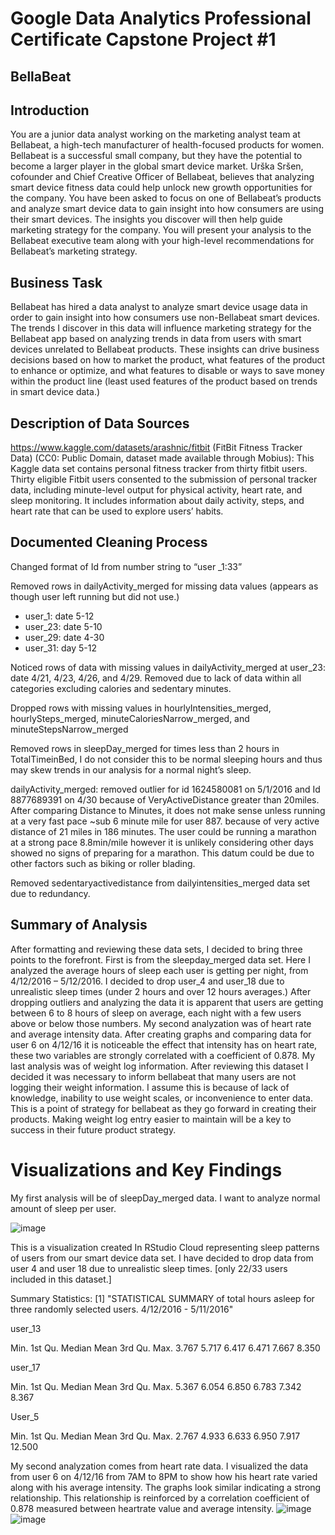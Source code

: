 # Google Data Analytics Professional Certificate Capstone Project #1
## BellaBeat
## Introduction
You are a junior data analyst working on the marketing analyst team at Bellabeat, a high-tech manufacturer of health-focused
products for women. Bellabeat is a successful small company, but they have the potential to become a larger player in the
global smart device market. Urška Sršen, cofounder and Chief Creative Officer of Bellabeat, believes that analyzing smart
device fitness data could help unlock new growth opportunities for the company. You have been asked to focus on one of
Bellabeat’s products and analyze smart device data to gain insight into how consumers are using their smart devices. The
insights you discover will then help guide marketing strategy for the company. You will present your analysis to the Bellabeat
executive team along with your high-level recommendations for Bellabeat’s marketing strategy.

## Business Task
Bellabeat has hired a data analyst to analyze smart device usage data in order to gain insight into how consumers use non-Bellabeat smart devices. The trends I discover in this data will influence marketing strategy for the Bellabeat app based on analyzing trends in data from users with smart devices unrelated to Bellabeat products. These insights can drive business decisions based on how to market the product, what features of the product to enhance or optimize, and what features to disable or ways to save money within the product line (least used features of the product based on trends in smart device data.) 

## Description of Data Sources
https://www.kaggle.com/datasets/arashnic/fitbit (FitBit Fitness Tracker Data) (CC0: Public Domain, dataset made available through Mobius): This Kaggle data set
contains personal fitness tracker from thirty fitbit users. Thirty eligible Fitbit users consented to the submission of
personal tracker data, including minute-level output for physical activity, heart rate, and sleep monitoring. It includes
information about daily activity, steps, and heart rate that can be used to explore users’ habits.

## Documented Cleaning Process
Changed format of Id from number string to “user _1:33”

Removed rows in dailyActivity_merged for missing data values (appears as though user left running but did not use.)
- user_1: date 5-12
- user_23: date 5-10
- user_29: date 4-30 
- user_31: day 5-12

Noticed rows of data with missing values in dailyActivity_merged at user_23: date 4/21, 4/23, 4/26, and 4/29.
Removed due to lack of data within all categories excluding calories and sedentary minutes.

Dropped rows with missing values in hourlyIntensities_merged, hourlySteps_merged, minuteCaloriesNarrow_merged, and minuteStepsNarrow_merged

Removed rows in sleepDay_merged for times less than 2 hours in TotalTimeinBed, I do not consider this to be normal sleeping hours and thus may skew trends in our analysis for a normal night’s sleep.

dailyActivity_merged: removed outlier for id 1624580081 on 5/1/2016 and Id 8877689391 on 4/30 because of VeryActiveDistance greater than 20miles. After comparing Distance to Minutes, it does not make sense unless running at a very fast pace ~sub 6 minute mile for user 887.
because of very active distance of 21 miles in 186 minutes. The user could be running a marathon at a strong pace 8.8min/mile however it is unlikely considering other days showed no signs of preparing for a marathon. This datum could be due to other factors such as biking or roller blading.  

Removed sedentaryactivedistance from dailyintensities_merged data set due to redundancy.

## Summary of Analysis
After formatting and reviewing these data sets, I decided to bring three points to the forefront. First is from the sleepday_merged data set. Here I analyzed the average hours of sleep each user is getting per night, from 4/12/2016 – 5/12/2016. I decided to drop user_4 and user_18 due to unrealistic sleep times (under 2 hours and over 12 hours averages.) After dropping outliers and analyzing the data it is apparent that users are getting between 6 to 8 hours of sleep on average, each night with a few users above or below those numbers. My second analyzation was of heart rate and average intensity data. After creating graphs and comparing data for user 6 on 4/12/16 it is noticeable the effect that intensity has on heart rate, these two variables are strongly correlated with a coefficient of 0.878. My last analysis was of weight log information. After reviewing this dataset I decided it was necessary to inform bellabeat that many users are not logging their weight information. I assume this is because of lack of knowledge, inability to use weight scales, or inconvenience to enter data. This is a point of strategy for bellabeat as they go forward in creating their products. Making weight log entry easier to maintain will be a key to success in their future product strategy. 

# Visualizations and Key Findings

My first analysis will be of sleepDay_merged data. I want to analyze normal amount of sleep per user.

![image](https://user-images.githubusercontent.com/103777815/163675104-b955c9a2-5603-4bf7-af80-f846fc952e04.png)

This is a visualization created In RStudio Cloud representing sleep patterns of users from our smart device data set. I have decided to drop data from user 4 and user 18 due to unrealistic sleep times.  [only 22/33 users included in this dataset.] 

Summary Statistics:
[1] "STATISTICAL SUMMARY of total hours asleep for three randomly selected users. 4/12/2016 - 5/11/2016"

user_13 

   Min. 1st Qu.  Median    Mean 3rd Qu.    Max. 
  3.767   5.717   6.417   6.471   7.667   8.350 

user_17

   Min. 1st Qu.  Median    Mean 3rd Qu.    Max. 
  5.367   6.054   6.850   6.783   7.342   8.367 


User_5

  Min. 1st Qu.  Median    Mean 3rd Qu.    Max. 
  2.767   4.933   6.633   6.950   7.917  12.500 

My second analyzation comes from heart rate data. I visualized the data from user 6 on 4/12/16 from 7AM to 8PM to show how his heart rate varied along with his average intensity. The graphs look similar indicating a strong relationship. This relationship is reinforced by a correlation coefficient of 0.878 measured between heartrate value and average intensity.
![image](https://user-images.githubusercontent.com/103777815/163675159-b6227eb9-e9be-402f-8627-a39f83b38176.png)
![image](https://user-images.githubusercontent.com/103777815/163675162-0f3e4a5d-fca9-46f6-98a8-695c9488c12f.png)
